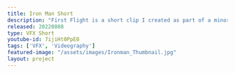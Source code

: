 ```yaml
---
title: Iron Man Short
description: "First Flight is a short clip I created as part of a minor module during my studies"
released: 20220808
type: VFX Short
youtube-id: 7ijiHt0PpE0
tags: ['VFX', 'Videography']
featured-image: "/assets/images/Ironman_Thumbnail.jpg"
layout: project
---
```


